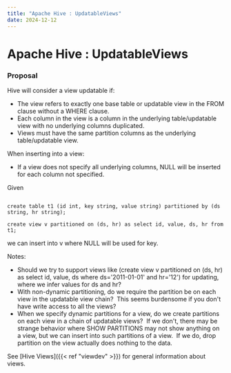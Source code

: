 ```yaml
---
title: "Apache Hive : UpdatableViews"
date: 2024-12-12
---
```


# Apache Hive : UpdatableViews

### Proposal

Hive will consider a view updatable if:

* The view refers to exactly one base table or updatable view in the FROM clause without a WHERE clause.
* Each column in the view is a column in the underlying table/updatable view with no underlying columns duplicated.
* Views must have the same partition columns as the underlying table/updatable view.

When inserting into a view:

* If a view does not specify all underlying columns, NULL will be inserted for each column not specified.

Given

```

create table t1 (id int, key string, value string) partitioned by (ds string, hr string);

create view v partitioned on (ds, hr) as select id, value, ds, hr from t1;

```

we can insert into v where NULL will be used for key.

Notes:

* Should we try to support views like (create view v partitioned on (ds, hr) as select id, value, ds where ds='2011-01-01' and hr='12') for updating, where we infer values for ds and hr?
* With non-dynamic partitioning, do we require the partition be on each view in the updatable view chain?  This seems burdensome if you don't have write access to all the views?
* When we specify dynamic partitions for a view, do we create partitions on each view in a chain of updatable views?  If we don't, there may be strange behavior where SHOW PARTITIONS may not show anything on a view, but we can insert into such partitions of a view.  If we do, drop partition on the view actually does nothing to the data.

See [Hive Views]({{< ref "viewdev" >}}) for general information about views.

 

 

